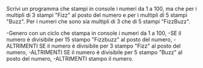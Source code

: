 Scrivi un programma che stampi in console i numeri da 1 a 100,
ma che per i multipli di 3 stampi "Fizz" al posto del numero e per i multipli di 5 stampi "Buzz".
Per i numeri che sono sia multipli di 3 che di 5 stampi "FizzBuzz".

-Genero con un ciclo che stampa in console i numeri da 1 a 100,
-SE il numero è divisibile per 15 stampo "Fizzbuzz" al posto del numero,
-ALTRIMENTI SE il numero è divisibile per 3 stampo "Fizz" al posto del numero,
-ALTRIMENTI SE il numero è divisibile per 5 stampo "Buzz" al posto del numero,
-ALTRIMENTI stampo il numero.
